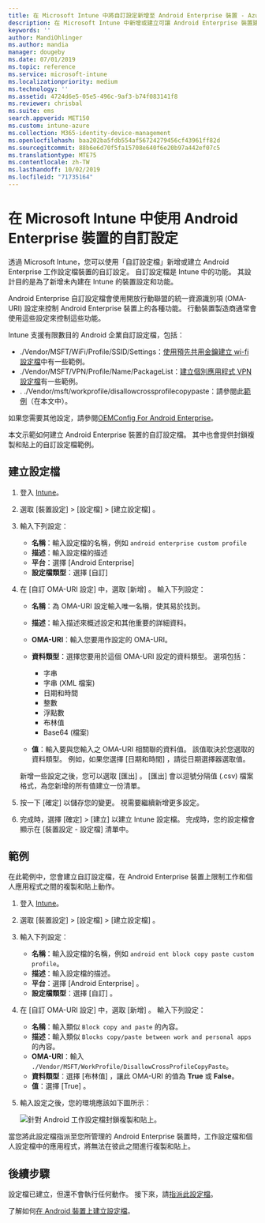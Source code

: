 ```yaml
---
title: 在 Microsoft Intune 中將自訂設定新增至 Android Enterprise 裝置 - Azure | Microsoft Docs
description: 在 Microsoft Intune 中新增或建立可讓 Android Enterprise 裝置建立的自訂設定檔
keywords: ''
author: MandiOhlinger
ms.author: mandia
manager: dougeby
ms.date: 07/01/2019
ms.topic: reference
ms.service: microsoft-intune
ms.localizationpriority: medium
ms.technology: ''
ms.assetid: 4724d6e5-05e5-496c-9af3-b74f083141f8
ms.reviewer: chrisbal
ms.suite: ems
search.appverid: MET150
ms.custom: intune-azure
ms.collection: M365-identity-device-management
ms.openlocfilehash: baa202ba5fdb554af56724279456cf43961ff82d
ms.sourcegitcommit: 88b6e6d70f5fa15708e640f6e20b97a442ef07c5
ms.translationtype: MTE75
ms.contentlocale: zh-TW
ms.lasthandoff: 10/02/2019
ms.locfileid: "71735164"
---
```

# <a name="use-custom-settings-for-android-enterprise-devices-in-microsoft-intune"></a>在 Microsoft Intune 中使用 Android Enterprise 裝置的自訂設定

透過 Microsoft Intune，您可以使用「自訂設定檔」新增或建立 Android Enterprise 工作設定檔裝置的自訂設定。 自訂設定檔是 Intune 中的功能。 其設計目的是為了新增未內建在 Intune 的裝置設定和功能。

Android Enterprise 自訂設定檔會使用開放行動聯盟的統一資源識別項 (OMA-URI) 設定來控制 Android Enterprise 裝置上的各種功能。 行動裝置製造商通常會使用這些設定來控制這些功能。

Intune 支援有限數目的 Android 企業自訂設定檔，包括：

- ./Vendor/MSFT/WiFi/Profile/SSID/Settings：[使用預先共用金鑰建立 wi-fi 設定檔](wi-fi-profile-shared-key.md)中有一些範例。
- ./Vendor/MSFT/VPN/Profile/Name/PackageList：[建立個別應用程式 VPN 設定檔](android-pulse-secure-per-app-vpn.md)有一些範例。
- . ./Vendor/msft/workprofile/disallowcrossprofilecopypaste：請參閱此[範例](#example)（在本文中）。

如果您需要其他設定，請參閱[OEMConfig For Android Enterprise](android-oem-configuration-overview.md)。

本文示範如何建立 Android Enterprise 裝置的自訂設定檔。 其中也會提供封鎖複製和貼上的自訂設定檔範例。

## <a name="create-the-profile"></a>建立設定檔

1. 登入 [Intune](https://go.microsoft.com/fwlink/?linkid=2090973)。
2. 選取 [裝置設定]   > [設定檔]   > [建立設定檔]  。
3. 輸入下列設定：

    - **名稱**：輸入設定檔的名稱，例如 `android enterprise custom profile`
    - **描述**：輸入設定檔的描述
    - **平台**：選擇 [Android Enterprise] 
    - **設定檔類型**：選擇 [自訂] 

4. 在 [自訂 OMA-URI 設定]  中，選取 [新增]  。 輸入下列設定：

    - **名稱**：為 OMA-URI 設定輸入唯一名稱，使其易於找到。
    - **描述**：輸入描述來概述設定和其他重要的詳細資料。
    - **OMA-URI**：輸入您要用作設定的 OMA-URI。
    - **資料類型**：選擇您要用於這個 OMA-URI 設定的資料類型。 選項包括：

      - 字串
      - 字串 (XML 檔案)
      - 日期和時間
      - 整數
      - 浮點數
      - 布林值
      - Base64 (檔案)

    - **值**：輸入要與您輸入之 OMA-URI 相關聯的資料值。 該值取決於您選取的資料類型。 例如，如果您選擇 [日期和時間]  ，請從日期選擇器選取值。

    新增一些設定之後，您可以選取 [匯出]  。 [匯出]  會以逗號分隔值 (.csv) 檔案格式，為您新增的所有值建立一份清單。

5. 按一下 [確定]  以儲存您的變更。 視需要繼續新增更多設定。
6. 完成時，選擇 [確定]   > [建立]  以建立 Intune 設定檔。 完成時，您的設定檔會顯示在 [裝置設定 - 設定檔]  清單中。

## <a name="example"></a>範例

在此範例中，您會建立自訂設定檔，在 Android Enterprise 裝置上限制工作和個人應用程式之間的複製和貼上動作。

1. 登入 [Intune](https://go.microsoft.com/fwlink/?linkid=2090973)。
2. 選取 [裝置設定]   > [設定檔]   > [建立設定檔]  。
3. 輸入下列設定：

    - **名稱**：輸入設定檔的名稱，例如 `android ent block copy paste custom profile`。
    - **描述**：輸入設定檔的描述。
    - **平台**：選擇 [Android Enterprise]  。
    - **設定檔類型**：選擇 [自訂]  。

4. 在 [自訂 OMA-URI 設定]  中，選取 [新增]  。 輸入下列設定：

    - **名稱**：輸入類似 `Block copy and paste` 的內容。
    - **描述**：輸入類似 `Blocks copy/paste between work and personal apps` 的內容。
    - **OMA-URI**：輸入 `./Vendor/MSFT/WorkProfile/DisallowCrossProfileCopyPaste`。
    - **資料類型**：選擇 [布林值]  ，讓此 OMA-URI 的值為 **True** 或 **False**。
    - **值**：選擇 [True]  。

5. 輸入設定之後，您的環境應該如下圖所示：

    ![針對 Android 工作設定檔封鎖複製和貼上。](./media/custom-settings-android-for-work/custom-policy-afw-copy-paste.png)

當您將此設定檔指派至您所管理的 Android Enterprise 裝置時，工作設定檔和個人設定檔中的應用程式，將無法在彼此之間進行複製和貼上。

## <a name="next-steps"></a>後續步驟

設定檔已建立，但還不會執行任何動作。 接下來，請[指派此設定檔](device-profile-assign.md)。

了解如何[在 Android 裝置上建立設定檔](../custom-settings-android.md)。
